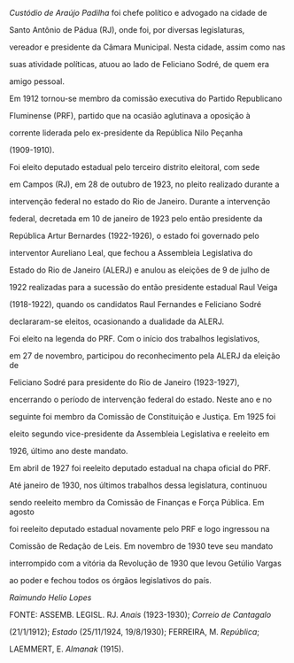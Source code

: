 

*Custódio de Araújo Padilha* foi chefe político e advogado na cidade de

Santo Antônio de Pádua (RJ), onde foi, por diversas legislaturas,

vereador e presidente da Câmara Municipal. Nesta cidade, assim como nas

suas atividade políticas, atuou ao lado de Feliciano Sodré, de quem era

amigo pessoal.



Em 1912 tornou-se membro da comissão executiva do Partido Republicano

Fluminense (PRF), partido que na ocasião aglutinava a oposição à

corrente liderada pelo ex-presidente da República Nilo Peçanha

(1909-1910).



Foi eleito deputado estadual pelo terceiro distrito eleitoral, com sede

em Campos (RJ), em 28 de outubro de 1923, no pleito realizado durante a

intervenção federal no estado do Rio de Janeiro. Durante a intervenção

federal, decretada em 10 de janeiro de 1923 pelo então presidente da

República Artur Bernardes (1922-1926), o estado foi governado pelo

interventor Aureliano Leal, que fechou a Assembleia Legislativa do

Estado do Rio de Janeiro (ALERJ) e anulou as eleições de 9 de julho de

1922 realizadas para a sucessão do então presidente estadual Raul Veiga

(1918-1922), quando os candidatos Raul Fernandes e Feliciano Sodré

declararam-se eleitos, ocasionando a dualidade da ALERJ.



Foi eleito na legenda do PRF. Com o início dos trabalhos legislativos,

em 27 de novembro, participou do reconhecimento pela ALERJ da eleição de

Feliciano Sodré para presidente do Rio de Janeiro (1923-1927),

encerrando o período de intervenção federal do estado. Neste ano e no

seguinte foi membro da Comissão de Constituição e Justiça. Em 1925 foi

eleito segundo vice-presidente da Assembleia Legislativa e reeleito em

1926, último ano deste mandato.



Em abril de 1927 foi reeleito deputado estadual na chapa oficial do PRF.

Até janeiro de 1930, nos últimos trabalhos dessa legislatura, continuou

sendo reeleito membro da Comissão de Finanças e Força Pública. Em agosto

foi reeleito deputado estadual novamente pelo PRF e logo ingressou na

Comissão de Redação de Leis. Em novembro de 1930 teve seu mandato

interrompido com a vitória da Revolução de 1930 que levou Getúlio Vargas

ao poder e fechou todos os órgãos legislativos do país.



*Raimundo Helio Lopes*



FONTE: ASSEMB. LEGISL. RJ. *Anais* (1923-1930); *Correio de Cantagalo*

(21/1/1912); *Estado* (25/11/1924, 19/8/1930); FERREIRA, M. *República*;

LAEMMERT, E. *Almanak* (1915).

